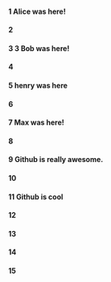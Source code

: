 #### 1 Alice was here!
#### 2
#### 3 3 Bob was here!
#### 4
#### 5 henry was here
#### 6
#### 7 Max was here!
#### 8


#### 9 Github is really awesome.

#### 10
#### 11 Github is cool  
#### 12
#### 13
#### 14
#### 15